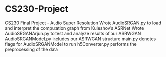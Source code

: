 # CS230-Project
CS230 Final Project - Audio Super Resolution
Wrote AudioSRGAN.py to load and interpret the computation graph from Kuleshov's ASRNet
Wrote AudioSRGANArjun.py to test and analyze results of our ASRWGAN
AudioSRGANModel.py includes our ASRWGAN structure
main.py denotes flags for AudioSRGANModel to run
h5Converter.py performs the preprocessing of the data

